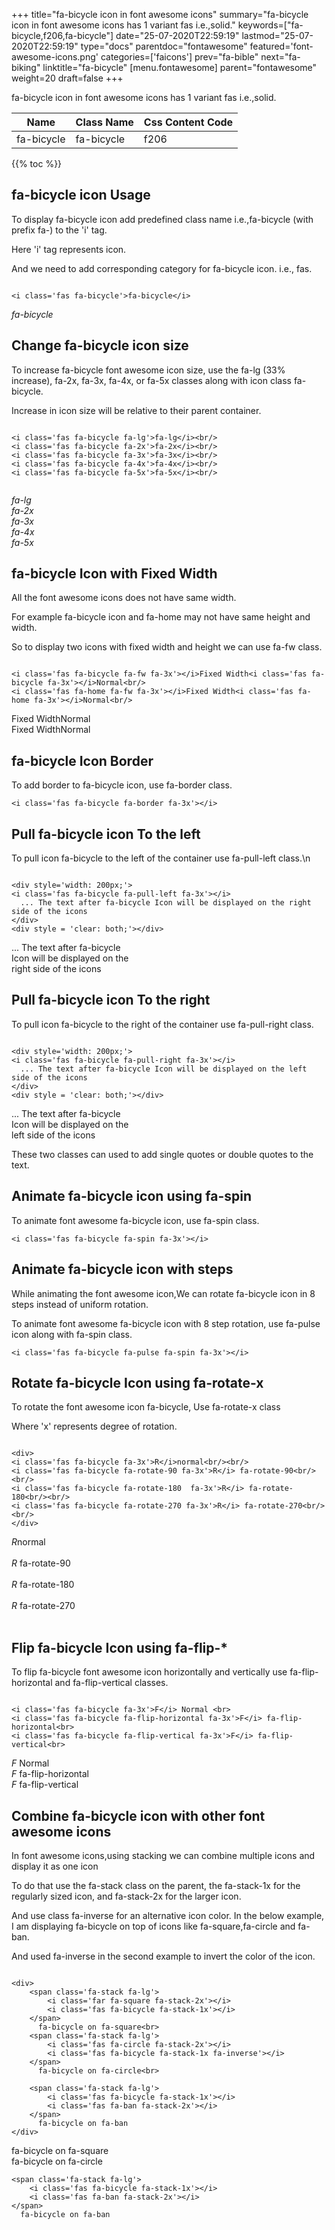 +++
title="fa-bicycle icon in font awesome icons"
summary="fa-bicycle icon in font awesome icons has 1 variant fas i.e.,solid."
keywords=["fa-bicycle,f206,fa-bicycle"]
date="25-07-2020T22:59:19"
lastmod="25-07-2020T22:59:19"
type="docs"
parentdoc="fontawesome"
featured='font-awesome-icons.png'
categories=['faicons']
prev="fa-bible"
next="fa-biking"
linktitle="fa-bicycle"
[menu.fontawesome]
parent="fontawesome"
weight=20
draft=false
+++


fa-bicycle icon in font awesome icons has 1 variant fas i.e.,solid.

<div class='table-responsive'><table class='table'><thead><tr><th>Name</th><th>Class Name</th><th>Css Content Code</th></tr></thead><tbody><tr><td>fa-bicycle</td><td>fa-bicycle</td><td>f206</td></tr></tbody></table></div>


{{% toc %}}


## fa-bicycle icon Usage

To display fa-bicycle icon add predefined class name i.e.,fa-bicycle (with prefix fa-) to the 'i' tag.

Here 'i' tag represents icon.

And we need to add corresponding category for fa-bicycle icon. i.e., fas.


```

<i class='fas fa-bicycle'>fa-bicycle</i>
```

<i class='fas fa-bicycle'>fa-bicycle</i>




## Change fa-bicycle icon size
To increase fa-bicycle font awesome icon size, use the fa-lg (33% increase), fa-2x, fa-3x, fa-4x, or fa-5x classes along with icon class fa-bicycle.

Increase in icon size will be relative to their parent container. 

```

<i class='fas fa-bicycle fa-lg'>fa-lg</i><br/>
<i class='fas fa-bicycle fa-2x'>fa-2x</i><br/>
<i class='fas fa-bicycle fa-3x'>fa-3x</i><br/>
<i class='fas fa-bicycle fa-4x'>fa-4x</i><br/>
<i class='fas fa-bicycle fa-5x'>fa-5x</i><br/>
            
```

<i class='fas fa-bicycle fa-lg'>fa-lg</i><br/>
<i class='fas fa-bicycle fa-2x'>fa-2x</i><br/>
<i class='fas fa-bicycle fa-3x'>fa-3x</i><br/>
<i class='fas fa-bicycle fa-4x'>fa-4x</i><br/>
<i class='fas fa-bicycle fa-5x'>fa-5x</i><br/>
            



## fa-bicycle Icon with Fixed Width 

All the font awesome icons does not have same width.

For example fa-bicycle icon and fa-home may not have same height and width.

So to display two icons with fixed width and height we can use fa-fw class.


```

<i class='fas fa-bicycle fa-fw fa-3x'></i>Fixed Width<i class='fas fa-bicycle fa-3x'></i>Normal<br/>
<i class='fas fa-home fa-fw fa-3x'></i>Fixed Width<i class='fas fa-home fa-3x'></i>Normal<br/>
```

<i class='fas fa-bicycle fa-fw fa-3x'></i>Fixed Width<i class='fas fa-bicycle fa-3x'></i>Normal<br/>
<i class='fas fa-home fa-fw fa-3x'></i>Fixed Width<i class='fas fa-home fa-3x'></i>Normal<br/>



## fa-bicycle Icon Border 

To add border to fa-bicycle icon, use fa-border class.


```
<i class='fas fa-bicycle fa-border fa-3x'></i>

```
<i class='fas fa-bicycle fa-border fa-3x'></i>





## Pull fa-bicycle icon To the left

To pull icon fa-bicycle to the left of the container use fa-pull-left class.\n

```

<div style='width: 200px;'>
<i class='fas fa-bicycle fa-pull-left fa-3x'></i>
  ... The text after fa-bicycle Icon will be displayed on the right side of the icons
</div>
<div style = 'clear: both;'></div>
```

<div style='width: 200px;'>
<i class='fas fa-bicycle fa-pull-left fa-3x'></i>
  ... The text after fa-bicycle Icon will be displayed on the right side of the icons
</div>
<div style = 'clear: both;'></div>




## Pull fa-bicycle icon To the right
To pull icon fa-bicycle to the right of the container use fa-pull-right class.

```

<div style='width: 200px;'>
<i class='fas fa-bicycle fa-pull-right fa-3x'></i>
  ... The text after fa-bicycle Icon will be displayed on the left side of the icons
</div>
<div style = 'clear: both;'></div>
```

<div style='width: 200px;'>
<i class='fas fa-bicycle fa-pull-right fa-3x'></i>
  ... The text after fa-bicycle Icon will be displayed on the left side of the icons
</div>
<div style = 'clear: both;'></div>

These two classes can used to add single quotes or double quotes to the text.


## Animate fa-bicycle icon using fa-spin
To animate font awesome fa-bicycle icon, use fa-spin class.

```
<i class='fas fa-bicycle fa-spin fa-3x'></i>
```
<i class='fas fa-bicycle fa-spin fa-3x'></i>




## Animate fa-bicycle icon with steps
While animating the font awesome icon,We can rotate fa-bicycle icon in 8 steps instead of uniform rotation.

To animate font awesome fa-bicycle icon with 8 step rotation, use fa-pulse icon along with fa-spin class.


```
<i class='fas fa-bicycle fa-pulse fa-spin fa-3x'></i>

```
<i class='fas fa-bicycle fa-pulse fa-spin fa-3x'></i>





## Rotate fa-bicycle Icon using fa-rotate-x
To rotate the font awesome icon fa-bicycle, Use fa-rotate-x class

Where 'x' represents degree of rotation.


```

<div>
<i class='fas fa-bicycle fa-3x'>R</i>normal<br/><br/>
<i class='fas fa-bicycle fa-rotate-90 fa-3x'>R</i> fa-rotate-90<br/><br/> 
<i class='fas fa-bicycle fa-rotate-180  fa-3x'>R</i> fa-rotate-180<br/><br/> 
<i class='fas fa-bicycle fa-rotate-270 fa-3x'>R</i> fa-rotate-270<br/><br/>
</div>
```

<div>
<i class='fas fa-bicycle fa-3x'>R</i>normal<br/><br/>
<i class='fas fa-bicycle fa-rotate-90 fa-3x'>R</i> fa-rotate-90<br/><br/> 
<i class='fas fa-bicycle fa-rotate-180  fa-3x'>R</i> fa-rotate-180<br/><br/> 
<i class='fas fa-bicycle fa-rotate-270 fa-3x'>R</i> fa-rotate-270<br/><br/>
</div>




## Flip fa-bicycle Icon using fa-flip-*
To flip fa-bicycle font awesome icon horizontally and vertically use fa-flip-horizontal and fa-flip-vertical classes. 

```

<i class='fas fa-bicycle fa-3x'>F</i> Normal <br>
<i class='fas fa-bicycle fa-flip-horizontal fa-3x'>F</i> fa-flip-horizontal<br>
<i class='fas fa-bicycle fa-flip-vertical fa-3x'>F</i> fa-flip-vertical<br>
```

<i class='fas fa-bicycle fa-3x'>F</i> Normal <br>
<i class='fas fa-bicycle fa-flip-horizontal fa-3x'>F</i> fa-flip-horizontal<br>
<i class='fas fa-bicycle fa-flip-vertical fa-3x'>F</i> fa-flip-vertical<br>




## Combine fa-bicycle icon with other font awesome icons
In font awesome icons,using stacking we can combine multiple icons and display it as one icon 

To do that use the fa-stack class on the parent, the fa-stack-1x for the regularly sized icon, and fa-stack-2x for the larger icon.

And use class fa-inverse for an alternative icon color. 
In the below example, I am displaying fa-bicycle on top of icons like fa-square,fa-circle and fa-ban.

And used fa-inverse in the second example to invert the color of the icon.

```

<div>
    <span class='fa-stack fa-lg'>
        <i class='far fa-square fa-stack-2x'></i>
        <i class='fas fa-bicycle fa-stack-1x'></i>
    </span>
      fa-bicycle on fa-square<br>
    <span class='fa-stack fa-lg'>
        <i class='fas fa-circle fa-stack-2x'></i>
        <i class='fas fa-bicycle fa-stack-1x fa-inverse'></i>
    </span>
      fa-bicycle on fa-circle<br>

    <span class='fa-stack fa-lg'>
        <i class='fas fa-bicycle fa-stack-1x'></i>
        <i class='fas fa-ban fa-stack-2x'></i>
    </span>
      fa-bicycle on fa-ban
</div>
```

<div>
    <span class='fa-stack fa-lg'>
        <i class='far fa-square fa-stack-2x'></i>
        <i class='fas fa-bicycle fa-stack-1x'></i>
    </span>
      fa-bicycle on fa-square<br>
    <span class='fa-stack fa-lg'>
        <i class='fas fa-circle fa-stack-2x'></i>
        <i class='fas fa-bicycle fa-stack-1x fa-inverse'></i>
    </span>
      fa-bicycle on fa-circle<br>

    <span class='fa-stack fa-lg'>
        <i class='fas fa-bicycle fa-stack-1x'></i>
        <i class='fas fa-ban fa-stack-2x'></i>
    </span>
      fa-bicycle on fa-ban
</div>






